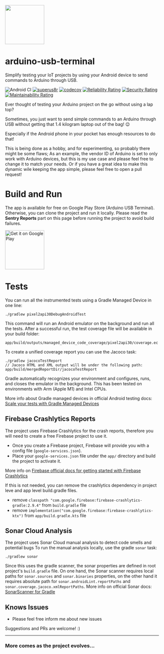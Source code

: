 <img src=".github/images/logo.png" width="128">

# arduino-usb-terminal 
Simplify testing your IoT projects by using your Android device to send commands to Arduino through USB.

![Android CI](https://github.com/k4biri/arduino-usb-terminal/workflows/Android%20CI/badge.svg)
[![superus8r](https://circleci.com/gh/superus8r/arduino-usb-terminal.svg?style=shield)](https://circleci.com/gh/superus8r/arduino-usb-terminal)
[![codecov](https://codecov.io/gh/superus8r/arduino-usb-terminal/branch/develop/graph/badge.svg?token=RYIUU345QG)](https://codecov.io/gh/superus8r/arduino-usb-terminal)
[![Reliability Rating](https://sonarcloud.io/api/project_badges/measure?project=superus8r_arduino-usb-terminal&metric=reliability_rating)](https://sonarcloud.io/summary/new_code?id=superus8r_arduino-usb-terminal)
[![Security Rating](https://sonarcloud.io/api/project_badges/measure?project=superus8r_arduino-usb-terminal&metric=security_rating)](https://sonarcloud.io/summary/new_code?id=superus8r_arduino-usb-terminal)
[![Maintainability Rating](https://sonarcloud.io/api/project_badges/measure?project=superus8r_arduino-usb-terminal&metric=sqale_rating)](https://sonarcloud.io/summary/new_code?id=superus8r_arduino-usb-terminal)

 Ever thought of testing your Arduino project on the go without using a lap top?

 Sometimes, you just want to send simple commands to an Arduino through USB without getting that 1.4 kilogram laptop out of the bag! 😉
 
 Especially if the Android phone in your pocket has enough resources to do that!
 
 This is being done as a hobby, and for experimenting, so probably there might be some flaws; As an example, the vendor ID of Arduino is set to only work with Arduino devices, but this is my use case and please feel free to change it to match your needs. Or if you have a great idea to make this dynamic wile keeping the app simple, please feel free to open a pull request!
 
 # Build and Run
 The app is available for free on Google Play Store (Arduino USB Terminal).
 Otherwise, you can clone the project and run it locally.
 Please read the **Sentry Reports** part on this page before running the project to avoid build failures. 

  <a href='https://play.google.com/store/apps/details?id=org.kabiri.android.usbterminal&pcampaignid=pcampaignidMKT-Other-global-all-co-prtnr-py-PartBadge-Mar2515-1'><img alt='Get it on Google Play' src='https://play.google.com/intl/en_us/badges/static/images/badges/en_badge_web_generic.png' width="128"/></a>


 # Tests
 You can run all the instrumented tests using a Gradle Managed Device in one line:
```
./gradlew pixel2api30DebugAndroidTest
```
This command will run an Android emulator on the background and run all the tests.
After a successful run, the test coverage file will be available in your build folder:
```
app/build/outputs/managed_device_code_coverage/pixel2api30/coverage.ec
```
To create a unified coverage report you can use the Jacoco task:
```
./gradlew jacocoTestReport
// Jacoco HTML and XML output will be under the following path:
app/build/mergedReportDir/jacocoTestReport
```
Gradle automatically recognizes your environment and configures, runs, and closes the emulator in the background.
This has been tested on environments with Arm (Apple M1) and Intel CPUs.

More info about Gradle managed devices in official Android testing docs: [Scale your tests with Gradle Managed Devices](https://developer.android.com/studio/test/gradle-managed-devices)


 
 ## Firebase Crashlytics Reports
 The project uses Firebase Crashlytics for the crash reports, therefore you will need to create a free Firebase project to use it.
 - Once you create a Firebase project, Firebase will provide you with a config file (`google-services.json`).
 - Place your `google-services.json` file under the `app/` directory and build the project to activate it.
 
 More info on [Firebase official docs for getting started with Firebase Crashlytics](https://firebase.google.com/docs/crashlytics/get-started?platform=android)
 
 If this is not needed, you can remove the crashlytics dependency in project leve and app level build.gradle files.
 - remove `classpath "com.google.firebase:firebase-crashlytics-gradle:2.9.4"` from `build.gradle` file
 - remove `implementation("com.google.firebase:firebase-crashlytics-ktx")` from `app/build.gradle.kts` file


## Sonar Cloud Analysis
The project uses Sonar Cloud manual analysis to detect code smells and potential bugs
To run the manual analysis locally, use the gradle `sonar` task:
```
./gradlew sonar
```
Since this uses the gradle scanner, the sonar properties are defined in root project's `build.gradle` file. 
On one hand, the Sonar scanner requires local paths for `sonar.sources` and `sonar.binaries` properties, on the other hand it requires absolute path for `sonar.androidLint.reportPaths` and `sonar.coverage.jacoco.xmlReportPaths`.
More info on official Sonar docs: [SonarScanner for Gradle](https://docs.sonarcloud.io/advanced-setup/ci-based-analysis/sonarscanner-for-gradle/) 

 
 
 ## Knows Issues
- Please feel free inform me about new issues
 
 
 Suggestions and PRs are welcome! :)
 
---
 ### More comes as the project evolves...